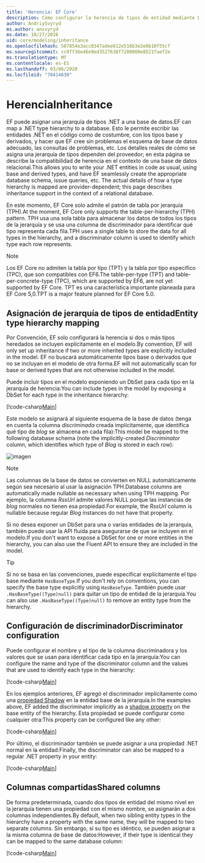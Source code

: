 ```yaml
---
title: 'Herencia: EF Core'
description: Cómo configurar la herencia de tipos de entidad mediante Entity Framework Core
author: AndriySvyryd
ms.author: ansvyryd
ms.date: 10/27/2016
uid: core/modeling/inheritance
ms.openlocfilehash: 507854e3acc0347adee612e516b3e2e0b10f55cf
ms.sourcegitcommit: cc0ff36e46e9ed3527638f7208000e8521faef2e
ms.translationtype: MT
ms.contentlocale: es-ES
ms.lasthandoff: 03/06/2020
ms.locfileid: "78414630"
---
```

# <a name="inheritance"></a><span data-ttu-id="328f3-103">Herencia</span><span class="sxs-lookup"><span data-stu-id="328f3-103">Inheritance</span></span>

<span data-ttu-id="328f3-104">EF puede asignar una jerarquía de tipos .NET a una base de datos.</span><span class="sxs-lookup"><span data-stu-id="328f3-104">EF can map a .NET type hierarchy to a database.</span></span> <span data-ttu-id="328f3-105">Esto le permite escribir las entidades .NET en el código como de costumbre, con los tipos base y derivados, y hacer que EF cree sin problemas el esquema de base de datos adecuado, las consultas de problemas, etc. Los detalles reales de cómo se asigna una jerarquía de tipos dependen del proveedor; en esta página se describe la compatibilidad de herencia en el contexto de una base de datos relacional.</span><span class="sxs-lookup"><span data-stu-id="328f3-105">This allows you to write your .NET entities in code as usual, using base and derived types, and have EF seamlessly create the appropriate database schema, issue queries, etc. The actual details of how a type hierarchy is mapped are provider-dependent; this page describes inheritance support in the context of a relational database.</span></span>

<span data-ttu-id="328f3-106">En este momento, EF Core solo admite el patrón de tabla por jerarquía (TPH).</span><span class="sxs-lookup"><span data-stu-id="328f3-106">At the moment, EF Core only supports the table-per-hierarchy (TPH) pattern.</span></span> <span data-ttu-id="328f3-107">TPH usa una sola tabla para almacenar los datos de todos los tipos de la jerarquía y se usa una columna de discriminador para identificar qué tipo representa cada fila.</span><span class="sxs-lookup"><span data-stu-id="328f3-107">TPH uses a single table to store the data for all types in the hierarchy, and a discriminator column is used to identify which type each row represents.</span></span>

> [!NOTE]
> <span data-ttu-id="328f3-108">Los EF Core no admiten la tabla por tipo (TPT) y la tabla por tipo específico (TPC), que son compatibles con EF6.</span><span class="sxs-lookup"><span data-stu-id="328f3-108">The table-per-type (TPT) and table-per-concrete-type (TPC), which are supported by EF6, are not yet supported by EF Core.</span></span> <span data-ttu-id="328f3-109">TPT es una característica importante planeada para EF Core 5,0.</span><span class="sxs-lookup"><span data-stu-id="328f3-109">TPT is a major feature planned for EF Core 5.0.</span></span>

## <a name="entity-type-hierarchy-mapping"></a><span data-ttu-id="328f3-110">Asignación de jerarquía de tipos de entidad</span><span class="sxs-lookup"><span data-stu-id="328f3-110">Entity type hierarchy mapping</span></span>

<span data-ttu-id="328f3-111">Por Convención, EF solo configurará la herencia si dos o más tipos heredados se incluyen explícitamente en el modelo.</span><span class="sxs-lookup"><span data-stu-id="328f3-111">By convention, EF will only set up inheritance if two or more inherited types are explicitly included in the model.</span></span> <span data-ttu-id="328f3-112">EF no buscará automáticamente tipos base o derivados que no se incluyan en el modelo de otra forma.</span><span class="sxs-lookup"><span data-stu-id="328f3-112">EF will not automatically scan for base or derived types that are not otherwise included in the model.</span></span>

<span data-ttu-id="328f3-113">Puede incluir tipos en el modelo exponiendo un DbSet para cada tipo en la jerarquía de herencia:</span><span class="sxs-lookup"><span data-stu-id="328f3-113">You can include types in the model by exposing a DbSet for each type in the inheritance hierarchy:</span></span>

[!code-csharp[Main](../../../samples/core/Modeling/Conventions/InheritanceDbSets.cs?name=InheritanceDbSets&highlight=3-4)]

<span data-ttu-id="328f3-114">Este modelo se asignará al siguiente esquema de la base de datos (tenga en cuenta la columna *discriminada* creada implícitamente, que identifica qué tipo de *blog* se almacena en cada fila):</span><span class="sxs-lookup"><span data-stu-id="328f3-114">This model be mapped to the following database schema (note the implicitly-created *Discriminator* column, which identifies which type of *Blog* is stored in each row):</span></span>

![imagen](_static/inheritance-tph-data.png)

>[!NOTE]
> <span data-ttu-id="328f3-116">Las columnas de la base de datos se convierten en NULL automáticamente según sea necesario al usar la asignación TPH.</span><span class="sxs-lookup"><span data-stu-id="328f3-116">Database columns are automatically made nullable as necessary when using TPH mapping.</span></span> <span data-ttu-id="328f3-117">Por ejemplo, la columna *RssUrl* admite valores NULL porque las instancias de *blog* normales no tienen esa propiedad.</span><span class="sxs-lookup"><span data-stu-id="328f3-117">For example, the *RssUrl* column is nullable because regular *Blog* instances do not have that property.</span></span>

<span data-ttu-id="328f3-118">Si no desea exponer un DbSet para una o varias entidades de la jerarquía, también puede usar la API fluida para asegurarse de que se incluyen en el modelo.</span><span class="sxs-lookup"><span data-stu-id="328f3-118">If you don't want to expose a DbSet for one or more entities in the hierarchy, you can also use the Fluent API to ensure they are included in the model.</span></span>

> [!TIP]
> <span data-ttu-id="328f3-119">Si no se basa en las convenciones, puede especificar explícitamente el tipo base mediante `HasBaseType`.</span><span class="sxs-lookup"><span data-stu-id="328f3-119">If you don't rely on conventions, you can specify the base type explicitly using `HasBaseType`.</span></span> <span data-ttu-id="328f3-120">También puede usar `.HasBaseType((Type)null)` para quitar un tipo de entidad de la jerarquía.</span><span class="sxs-lookup"><span data-stu-id="328f3-120">You can also use `.HasBaseType((Type)null)` to remove an entity type from the hierarchy.</span></span>

## <a name="discriminator-configuration"></a><span data-ttu-id="328f3-121">Configuración de discriminador</span><span class="sxs-lookup"><span data-stu-id="328f3-121">Discriminator configuration</span></span>

<span data-ttu-id="328f3-122">Puede configurar el nombre y el tipo de la columna discriminadora y los valores que se usan para identificar cada tipo en la jerarquía:</span><span class="sxs-lookup"><span data-stu-id="328f3-122">You can configure the name and type of the discriminator column and the values that are used to identify each type in the hierarchy:</span></span>

[!code-csharp[Main](../../../samples/core/Modeling/FluentAPI/DiscriminatorConfiguration.cs?name=DiscriminatorConfiguration&highlight=4-6)]

<span data-ttu-id="328f3-123">En los ejemplos anteriores, EF agregó el discriminador implícitamente como una [propiedad Shadow](xref:core/modeling/shadow-properties) en la entidad base de la jerarquía.</span><span class="sxs-lookup"><span data-stu-id="328f3-123">In the examples above, EF added the discriminator implicitly as a [shadow property](xref:core/modeling/shadow-properties) on the base entity of the hierarchy.</span></span> <span data-ttu-id="328f3-124">Esta propiedad se puede configurar como cualquier otra:</span><span class="sxs-lookup"><span data-stu-id="328f3-124">This property can be configured like any other:</span></span>

[!code-csharp[Main](../../../samples/core/Modeling/FluentAPI/DiscriminatorPropertyConfiguration.cs?name=DiscriminatorPropertyConfiguration&highlight=4-5)]

<span data-ttu-id="328f3-125">Por último, el discriminador también se puede asignar a una propiedad .NET normal en la entidad:</span><span class="sxs-lookup"><span data-stu-id="328f3-125">Finally, the discriminator can also be mapped to a regular .NET property in your entity:</span></span>

[!code-csharp[Main](../../../samples/core/Modeling/FluentAPI/NonShadowDiscriminator.cs?name=NonShadowDiscriminator&highlight=4)]

## <a name="shared-columns"></a><span data-ttu-id="328f3-126">Columnas compartidas</span><span class="sxs-lookup"><span data-stu-id="328f3-126">Shared columns</span></span>

<span data-ttu-id="328f3-127">De forma predeterminada, cuando dos tipos de entidad del mismo nivel en la jerarquía tienen una propiedad con el mismo nombre, se asignarán a dos columnas independientes.</span><span class="sxs-lookup"><span data-stu-id="328f3-127">By default, when two sibling entity types in the hierarchy have a property with the same name, they will be mapped to two separate columns.</span></span> <span data-ttu-id="328f3-128">Sin embargo, si su tipo es idéntico, se pueden asignar a la misma columna de base de datos:</span><span class="sxs-lookup"><span data-stu-id="328f3-128">However, if their type is identical they can be mapped to the same database column:</span></span>

[!code-csharp[Main](../../../samples/core/Modeling/FluentAPI/SharedTPHColumns.cs?name=SharedTPHColumns&highlight=9,13)]
